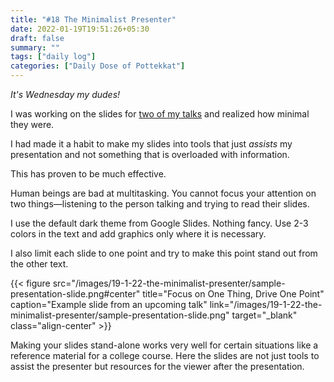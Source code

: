 ```yaml
---
title: "#18 The Minimalist Presenter"
date: 2022-01-19T19:51:26+05:30
draft: false
summary: ""
tags: ["daily log"]
categories: ["Daily Dose of Pottekkat"]
---
```


_It's Wednesday my dudes!_

I was working on the slides for [two of my talks](/dailies/16-1-22-service-mesh-performance-and-asking-questions) and realized how minimal they were.

I had made it a habit to make my slides into tools that just _assists_ my presentation and not something that is overloaded with information.

This has proven to be much effective.

Human beings are bad at multitasking. You cannot focus your attention on two things—listening to the person talking and trying to read their slides.

I use the default dark theme from Google Slides. Nothing fancy. Use 2-3 colors in the text and add graphics only where it is necessary.

I also limit each slide to one point and try to make this point stand out from the other text.

{{< figure src="/images/19-1-22-the-minimalist-presenter/sample-presentation-slide.png#center" title="Focus on One Thing, Drive One Point" caption="Example slide from an upcoming talk" link="/images/19-1-22-the-minimalist-presenter/sample-presentation-slide.png" target="_blank" class="align-center" >}}

Making your slides stand-alone works very well for certain situations like a reference material for a college course. Here the slides are not just tools to assist the presenter but resources for the viewer after the presentation.
